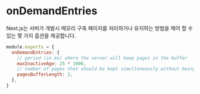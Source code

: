 

# onDemandEntries

Next.js는 서버가 개발시 메모리 구축 페이지를 처리하거나 유지하는 방법을 제어 할 수있는 몇 가지 옵션을 제공합니다.

```javascript
module.exports = {
  onDemandEntries: {
    // period (in ms) where the server will keep pages in the buffer
    maxInactiveAge: 25 * 1000,
    // number of pages that should be kept simultaneously without being disposed
    pagesBufferLength: 2,
  },
}
```




